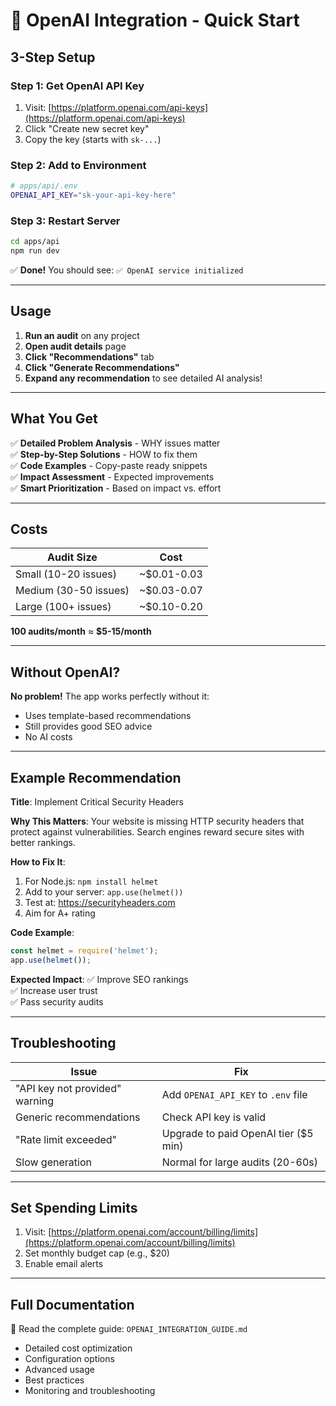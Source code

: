 # 🤖 OpenAI Integration - Quick Start

## 3-Step Setup

### Step 1: Get OpenAI API Key
1. Visit: [https://platform.openai.com/api-keys](https://platform.openai.com/api-keys)
2. Click "Create new secret key"
3. Copy the key (starts with `sk-...`)

### Step 2: Add to Environment
```bash
# apps/api/.env
OPENAI_API_KEY="sk-your-api-key-here"
```

### Step 3: Restart Server
```bash
cd apps/api
npm run dev
```

✅ **Done!** You should see: `✅ OpenAI service initialized`

---

## Usage

1. **Run an audit** on any project
2. **Open audit details** page
3. **Click "Recommendations"** tab
4. **Click "Generate Recommendations"**
5. **Expand any recommendation** to see detailed AI analysis!

---

## What You Get

✅ **Detailed Problem Analysis** - WHY issues matter  
✅ **Step-by-Step Solutions** - HOW to fix them  
✅ **Code Examples** - Copy-paste ready snippets  
✅ **Impact Assessment** - Expected improvements  
✅ **Smart Prioritization** - Based on impact vs. effort

---

## Costs

| Audit Size | Cost |
|------------|------|
| Small (10-20 issues) | ~$0.01-0.03 |
| Medium (30-50 issues) | ~$0.03-0.07 |
| Large (100+ issues) | ~$0.10-0.20 |

**100 audits/month** ≈ **$5-15/month**

---

## Without OpenAI?

**No problem!** The app works perfectly without it:
- Uses template-based recommendations
- Still provides good SEO advice
- No AI costs

---

## Example Recommendation

**Title**: Implement Critical Security Headers

**Why This Matters**:
Your website is missing HTTP security headers that protect against vulnerabilities. Search engines reward secure sites with better rankings.

**How to Fix It**:
1. For Node.js: `npm install helmet`
2. Add to your server: `app.use(helmet())`
3. Test at: https://securityheaders.com
4. Aim for A+ rating

**Code Example**:
```javascript
const helmet = require('helmet');
app.use(helmet());
```

**Expected Impact**:
✅ Improve SEO rankings  
✅ Increase user trust  
✅ Pass security audits  

---

## Troubleshooting

| Issue | Fix |
|-------|-----|
| "API key not provided" warning | Add `OPENAI_API_KEY` to `.env` file |
| Generic recommendations | Check API key is valid |
| "Rate limit exceeded" | Upgrade to paid OpenAI tier ($5 min) |
| Slow generation | Normal for large audits (20-60s) |

---

## Set Spending Limits

1. Visit: [https://platform.openai.com/account/billing/limits](https://platform.openai.com/account/billing/limits)
2. Set monthly budget cap (e.g., $20)
3. Enable email alerts

---

## Full Documentation

📖 Read the complete guide: `OPENAI_INTEGRATION_GUIDE.md`

- Detailed cost optimization
- Configuration options
- Advanced usage
- Best practices
- Monitoring and troubleshooting

